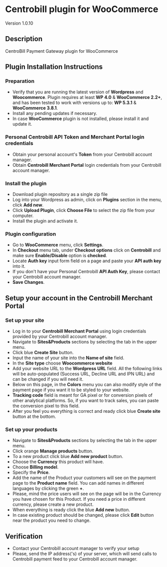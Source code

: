 # Centrobill plugin for WooCommerce  
Version 1.0.10
## Description
CentroBill Payment Gateway plugin for WooCommerce   




##  Plugin Installation Instructions  

### Preparation 
* Verify that you are running the latest version of __Wordpress__ and __Woocommerce__. Plugin requires at least __WP 4.0__  & __WooCommerce 2.2+__, and has been tested to work with versions up to: __WP 5.3.1__ & __WooCommerce 3.8.1__.
* Install any pending updates if necessary. 
* In case __WooCommerce__ plugin is not installed, please install it and update it.

### Personal Centrobill API Token and Merchant Portal login credentials
* Obtain your personal account's __Token__ from your Centrobill account manager.
* Obtain __Centrobill Merchant Portal__ login credentials from your Centrobill account manager.

### Install the plugin 
* Download plugin repository as a single zip file 
* Log into your Wordpress as admin, click on __Plugins__ section in the menu, click __Add new__. 
* Click __Upload Plugin__, click __Choose File__ to select the zip file from your computer. 
* Install the plugin and activate it.  

### Plugin configuration 
* Go to __WooCommerce__ menu, click __Settings__. 
* In __Checkout__ menu tab, under __Checkout options__ click on __Centrobill__ and make sure __Enable/Disable__ option is __checked__. 
* Locate __Auth key__ input form field on a page and paste your __API auth key__ into it. 
* If you don't have your Personal Centrobill __API Auth Key__, please contact your Centrobill account manager.
* __Save Changes__.  

## Setup your account in the Centrobill Merchant Portal

### Set up your site
* Log in to your __Centrobill Merchant Portal__ using login credentials provided by your Centrobill account manager.
* Navigate to __Sites&Products__ sections by selecting the tab in the upper menu.
* Click blue __Create Site__ button.
* Input the name of your site into the __Name of site__ field. 
* In the __Site type__ choose __Woocommerce website__
* Add your website URL to the __Wordpress URL__ field. All the following links will be auto-populated (Success URL, Decline URL and IPN URL) and can be changed if you will need it.
* Below on this page, in the __Colors__ menu you can also modify style of the payment page if you want it to be styled to your website.
* __Tracking code__ field is meant for GA pixel or for conversion pixels of other analytical platforms. So, if you want to track sales, you can paste the conversion pixel to this field.
* After you feel you everything is correct and ready click blue __Create site__ button at the bottom.

### Set up your products
* Navigate to __Sites&Products__ sections by selecting the tab in the upper menu.
* Click orange __Manage products__ button.
* To a new product click blue __Add new product__ button.
* Choose the __Currency__ this product will have.
* Choose __Billing model__.
* Specify the __Price__.
* Add the name of the Product your customers will see on the payment page to the __Product name__ field. You can add names in different languages by clicking the green __+__. 
* Please, mind the price users will see on the page will be in the Currency you have chosen for this Product. If you need a price in different currency, please create a new product.
* When everything is ready click the blue __Add new__ button.
* In case existing product should be changed, please click __Edit__ button near the product you need to change.

## Verification 
* Contact your Centrobill account manager to verify your setup
* Please, send the IP address('s) of your server, which will send calls to Centrobill payment feed to your Centrobill account manager.
